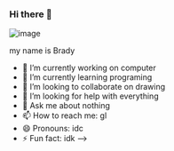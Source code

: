 ### Hi there 👋
![image](https://user-images.githubusercontent.com/129083705/227985479-23eb244c-09d8-46fe-b5e8-d9150fbc8346.png)

my name is Brady  
- 🔭 I’m currently working on computer
- 🌱 I’m currently learning programing
- 👯 I’m looking to collaborate on  drawing
- 🤔 I’m looking for help with  everything
- 💬 Ask me about  nothing
- 📫 How to reach me:  gl
- 😄 Pronouns:  idc
- ⚡ Fun fact:  idk
-->
<!--
**thomasb026/thomasb026** is a ✨ _special_ ✨ repository because its `README.md` (this file) appears on your GitHub profile.

Here are some ideas to get you started:

- 🔭 I’m currently working on computer
- 🌱 I’m currently learning programing
- 👯 I’m looking to collaborate on  drawing
- 🤔 I’m looking for help with  everything
- 💬 Ask me about  nothing
- 📫 How to reach me:  gl
- 😄 Pronouns:  idc
- ⚡ Fun fact:  idk
-->
